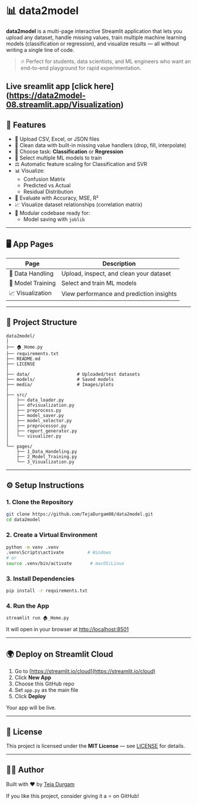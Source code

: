 # 📊 data2model

**data2model** is a multi-page interactive Streamlit application that lets you upload any dataset, handle missing values, train multiple machine learning models (classification or regression), and visualize results — all without writing a single line of code.

> 🔥 Perfect for students, data scientists, and ML engineers who want an end-to-end playground for rapid experimentation.

Live sreamlit app [click here] (https://data2model-08.streamlit.app/Visualization)
---

## 🚀 Features

- 📂 Upload CSV, Excel, or JSON files
- 🧹 Clean data with built-in missing value handlers (drop, fill, interpolate)
- 🧠 Choose task: **Classification** or **Regression**
- 🎯 Select multiple ML models to train
- ⚖️ Automatic feature scaling for Classification and SVR
- 📊 Visualize:
  - Confusion Matrix
  - Predicted vs Actual
  - Residual Distribution
- 🧪 Evaluate with Accuracy, MSE, R²
- 📈 Visualize dataset relationships (correlation matrix)
- 💾 Modular codebase ready for:
  - Model saving with `joblib`

---

## 🖥️ App Pages

| Page                | Description                                  |
|---------------------|----------------------------------------------|
| 📂 Data Handling     | Upload, inspect, and clean your dataset      |
| 🧠 Model Training     | Select and train ML models                  |
| 📈 Visualization      | View performance and prediction insights    |

---

## 📂 Project Structure

```
data2model/
│
├── 🏠_Home.py
├── requirements.txt
├── README.md
├── LICENSE
│
├── data/                  # Uploaded/test datasets
├── models/                # Saved models 
├── media/                 # Images/plots 
│
├── src/
│   ├── data_loader.py
│   ├── dfvisualization.py
│   ├── preprocess.py
│   ├── model_saver.py
│   ├── model_selector.py
│   ├── preprocessor.py
│   ├── report_generator.py
│   └── visualizer.py
│
└── pages/
    ├── 1_Data_Handeling.py
    ├── 2_Model_Training.py
    └── 3_Visualization.py
```

---

## ⚙️ Setup Instructions

### 1. Clone the Repository

```bash
git clone https://github.com/TejaDurgam08/data2model.git
cd data2model
```

### 2. Create a Virtual Environment

```bash
python -m venv .venv
.venv\Scripts\activate         # Windows
# or
source .venv/bin/activate       # macOS/Linux
```

### 3. Install Dependencies

```bash
pip install -r requirements.txt
```

### 4. Run the App

```bash
streamlit run 🏠_Home.py
```

It will open in your browser at [http://localhost:8501](http://localhost:8501)

---

## 🌍 Deploy on Streamlit Cloud

1. Go to [https://streamlit.io/cloud](https://streamlit.io/cloud)
2. Click **New App**
3. Choose this GitHub repo
4. Set `app.py` as the main file
5. Click **Deploy**

Your app will be live.


---

## 📄 License

This project is licensed under the **MIT License** — see [LICENSE](LICENSE) for details.

---

## 👨‍💻 Author

Built with ❤️ by [Teja Durgam](https://github.com/TejaDurgam08)

If you like this project, consider giving it a ⭐ on GitHub!
